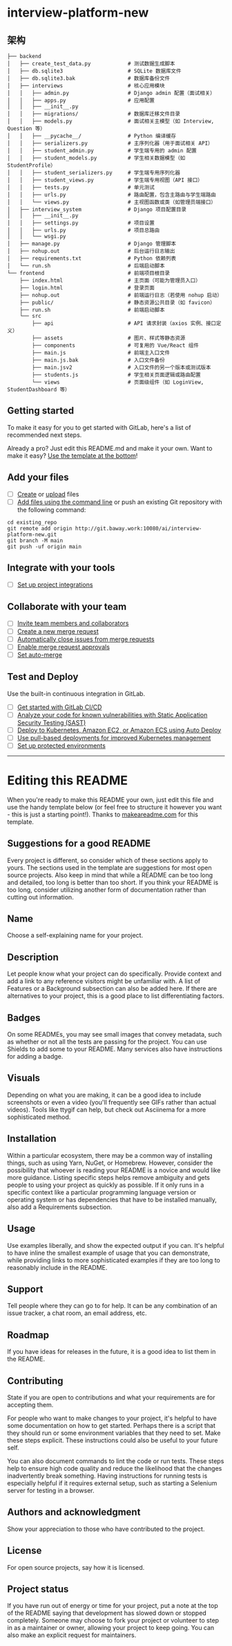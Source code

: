 # interview-platform-new
## 架构

```shell
├── backend
│   ├── create_test_data.py            # 测试数据生成脚本
│   ├── db.sqlite3                     # SQLite 数据库文件
│   ├── db.sqlite3.bak                 # 数据库备份文件
│   ├── interviews                     # 核心应用模块
│   │   ├── admin.py                   # Django admin 配置（面试相关）
│   │   ├── apps.py                    # 应用配置
│   │   ├── __init__.py
│   │   ├── migrations/                # 数据库迁移文件目录
│   │   ├── models.py                  # 面试相关主模型（如 Interview, Question 等）
│   │   ├── __pycache__/               # Python 编译缓存
│   │   ├── serializers.py             # 主序列化器（用于面试相关 API）
│   │   ├── student_admin.py           # 学生端专用的 admin 配置
│   │   ├── student_models.py          # 学生相关数据模型（如 StudentProfile）
│   │   ├── student_serializers.py     # 学生端专用序列化器
│   │   ├── student_views.py           # 学生端专用视图（API 接口）
│   │   ├── tests.py                   # 单元测试
│   │   ├── urls.py                    # 路由配置，包含主路由与学生端路由
│   │   └── views.py                   # 主视图函数或类（如管理员端接口）
│   ├── interview_system               # Django 项目配置目录
│   │   ├── __init__.py
│   │   ├── settings.py                # 项目设置
│   │   ├── urls.py                    # 项目总路由
│   │   └── wsgi.py
│   ├── manage.py                      # Django 管理脚本
│   ├── nohup.out                      # 后台运行日志输出
│   ├── requirements.txt               # Python 依赖列表
│   └── run.sh                         # 后端启动脚本
└── frontend                           # 前端项目根目录
    ├── index.html                     # 主页面（可能为管理员入口）
    ├── login.html                     # 登录页面
    ├── nohup.out                      # 前端运行日志（若使用 nohup 启动）
    ├── public/                        # 静态资源公共目录（如 favicon）
    ├── run.sh                         # 前端启动脚本
    └── src
        ├── api                        # API 请求封装（axios 实例、接口定义）
        ├── assets                     # 图片、样式等静态资源
        ├── components                 # 可复用的 Vue/React 组件
        ├── main.js                    # 前端主入口文件
        ├── main.js.bak                # 入口文件备份
        ├── main.jsv2                  # 入口文件的另一个版本或测试版本
        ├── students.js                # 学生相关页面逻辑或路由配置
        └── views                      # 页面级组件（如 LoginView, StudentDashboard 等）
```

## Getting started

To make it easy for you to get started with GitLab, here's a list of recommended next steps.

Already a pro? Just edit this README.md and make it your own. Want to make it easy? [Use the template at the bottom](#editing-this-readme)!

## Add your files

- [ ] [Create](https://docs.gitlab.com/ee/user/project/repository/web_editor.html#create-a-file) or [upload](https://docs.gitlab.com/ee/user/project/repository/web_editor.html#upload-a-file) files
- [ ] [Add files using the command line](https://docs.gitlab.com/ee/gitlab-basics/add-file.html#add-a-file-using-the-command-line) or push an existing Git repository with the following command:

```
cd existing_repo
git remote add origin http://git.baway.work:10080/ai/interview-platform-new.git
git branch -M main
git push -uf origin main
```

## Integrate with your tools

- [ ] [Set up project integrations](http://git.baway.work:10080/ai/interview-platform-new/-/settings/integrations)

## Collaborate with your team

- [ ] [Invite team members and collaborators](https://docs.gitlab.com/ee/user/project/members/)
- [ ] [Create a new merge request](https://docs.gitlab.com/ee/user/project/merge_requests/creating_merge_requests.html)
- [ ] [Automatically close issues from merge requests](https://docs.gitlab.com/ee/user/project/issues/managing_issues.html#closing-issues-automatically)
- [ ] [Enable merge request approvals](https://docs.gitlab.com/ee/user/project/merge_requests/approvals/)
- [ ] [Set auto-merge](https://docs.gitlab.com/ee/user/project/merge_requests/merge_when_pipeline_succeeds.html)

## Test and Deploy

Use the built-in continuous integration in GitLab.

- [ ] [Get started with GitLab CI/CD](https://docs.gitlab.com/ee/ci/quick_start/index.html)
- [ ] [Analyze your code for known vulnerabilities with Static Application Security Testing (SAST)](https://docs.gitlab.com/ee/user/application_security/sast/)
- [ ] [Deploy to Kubernetes, Amazon EC2, or Amazon ECS using Auto Deploy](https://docs.gitlab.com/ee/topics/autodevops/requirements.html)
- [ ] [Use pull-based deployments for improved Kubernetes management](https://docs.gitlab.com/ee/user/clusters/agent/)
- [ ] [Set up protected environments](https://docs.gitlab.com/ee/ci/environments/protected_environments.html)

***

# Editing this README

When you're ready to make this README your own, just edit this file and use the handy template below (or feel free to structure it however you want - this is just a starting point!). Thanks to [makeareadme.com](https://www.makeareadme.com/) for this template.

## Suggestions for a good README

Every project is different, so consider which of these sections apply to yours. The sections used in the template are suggestions for most open source projects. Also keep in mind that while a README can be too long and detailed, too long is better than too short. If you think your README is too long, consider utilizing another form of documentation rather than cutting out information.

## Name
Choose a self-explaining name for your project.

## Description
Let people know what your project can do specifically. Provide context and add a link to any reference visitors might be unfamiliar with. A list of Features or a Background subsection can also be added here. If there are alternatives to your project, this is a good place to list differentiating factors.

## Badges
On some READMEs, you may see small images that convey metadata, such as whether or not all the tests are passing for the project. You can use Shields to add some to your README. Many services also have instructions for adding a badge.

## Visuals
Depending on what you are making, it can be a good idea to include screenshots or even a video (you'll frequently see GIFs rather than actual videos). Tools like ttygif can help, but check out Asciinema for a more sophisticated method.

## Installation
Within a particular ecosystem, there may be a common way of installing things, such as using Yarn, NuGet, or Homebrew. However, consider the possibility that whoever is reading your README is a novice and would like more guidance. Listing specific steps helps remove ambiguity and gets people to using your project as quickly as possible. If it only runs in a specific context like a particular programming language version or operating system or has dependencies that have to be installed manually, also add a Requirements subsection.

## Usage
Use examples liberally, and show the expected output if you can. It's helpful to have inline the smallest example of usage that you can demonstrate, while providing links to more sophisticated examples if they are too long to reasonably include in the README.

## Support
Tell people where they can go to for help. It can be any combination of an issue tracker, a chat room, an email address, etc.

## Roadmap
If you have ideas for releases in the future, it is a good idea to list them in the README.

## Contributing
State if you are open to contributions and what your requirements are for accepting them.

For people who want to make changes to your project, it's helpful to have some documentation on how to get started. Perhaps there is a script that they should run or some environment variables that they need to set. Make these steps explicit. These instructions could also be useful to your future self.

You can also document commands to lint the code or run tests. These steps help to ensure high code quality and reduce the likelihood that the changes inadvertently break something. Having instructions for running tests is especially helpful if it requires external setup, such as starting a Selenium server for testing in a browser.

## Authors and acknowledgment
Show your appreciation to those who have contributed to the project.

## License
For open source projects, say how it is licensed.

## Project status
If you have run out of energy or time for your project, put a note at the top of the README saying that development has slowed down or stopped completely. Someone may choose to fork your project or volunteer to step in as a maintainer or owner, allowing your project to keep going. You can also make an explicit request for maintainers.
